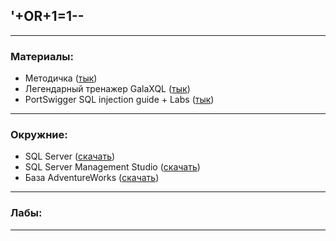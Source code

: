 ## '+OR+1=1--

---

### Материалы:
- Методичка ([тык](https://github.com/DianaNeumann/ITMO-DB-Practice/blob/main/resources/db-manual-itmo.pdf))
- Легендарный тренажер GalaXQL ([тык](https://solhsa.com/g3/))
- PortSwigger SQL injection guide  + Labs ([тык](https://portswigger.net/web-security/sql-injection))
---

### Окружние:
- SQL Server ([скачать](https://www.microsoft.com/en-us/sql-server/sql-server-downloads))
- SQL Server Management Studio ([скачать](https://learn.microsoft.com/en-us/sql/ssms/download-sql-server-management-studio-ssms?view=sql-server-ver16#download-ssms))
- База AdventureWorks ([скачать](https://learn.microsoft.com/en-us/sql/samples/adventureworks-install-configure?view=sql-server-ver16&tabs=ssms))

---

### Лабы:

---
